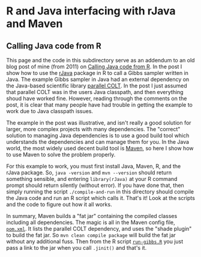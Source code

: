 # R and Java interfacing with rJava and Maven

## Calling Java code from R

This page and the code in this subdirectory serve as an addendum to an old blog post of mine (from 2011) on [Calling Java code from R](https://darrenjw.wordpress.com/2011/01/01/calling-java-code-from-r/). In the post I show how to use the [rJava](https://cran.r-project.org/web/packages/rJava/) package in R to call a Gibbs sampler written in Java. The example Gibbs sampler in Java had an external dependency on the Java-based scientific library [parallel COLT](https://sites.google.com/site/piotrwendykier/software/parallelcolt). In the post I just assumed that parallel COLT was in the users Java classpath, and then everything shoud have worked fine. However, reading through the comments on the post, it is clear that many people have had trouble in getting the example to work due to Java classpath issues.

The example in the post was illustrative, and isn't really a good solution for larger, more complex projects with many dependencies. The "correct" solution to managing Java dependencies is to use a good build tool which understands the dependencies and can manage them for you. In the Java world, the most widely used decent build tool is [Maven](https://maven.apache.org/), so here I show how to use Maven to solve the problem properly.

For this example to work, you must first install Java, Maven, R, and the rJava package. So, `java -version` and `mvn --version` should return something sensible, and entering `library(rJava)` at your R command prompt should return silently (without error). If you have done that, then simply running the script `./compile-and-run` in this directory should compile the Java code and run an R script which calls it. That's it! Look at the scripts and the code to figure out how it all works.

In summary, Maven builds a "fat jar" containing the compiled classes including all dependencies. The magic is all in the Maven config file, [`pom.xml`](pom.xml). It lists the parallel COLT dependency, and uses the "shade plugin" to build the fat jar. So `mvn clean compile package` will build the fat jar without any additional fuss. Then from the R script [`run-gibbs.R`](run-gibbs.R) you just pass a link to the jar when you call `.jinit()` and that's it.

 

